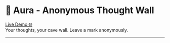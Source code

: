 # 🌌 Aura - Anonymous Thought Wall

[Live Demo 🌐](https://aura-frontend.vercel.app)  
Your thoughts, your cave wall. Leave a mark anonymously.

---
